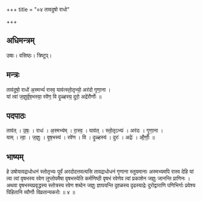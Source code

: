 +++
title = "०४ तावदुषो राधो"

+++
## अधिमन्त्रम्
उषाः। वसिष्ठः। त्रिष्टुप्।

## मन्त्रः
ताव॑दुषो॒ राधो॑ अ॒स्मभ्यं॑ रास्व॒ याव॑त्स्तो॒तृभ्यो॒ अर॑दो गृणा॒ना ।  
यां त्वा॑ ज॒ज्ञुर्वृ॑ष॒भस्या॒ रवे॑ण॒ वि दृ॒ळ्हस्य॒ दुरो॒ अद्रे॑रौर्णोः ॥

## पदपाठः
ताव॑त् । उ॒षः॒ । राधः॑ । अ॒स्मभ्य॑म् । रा॒स्व॒ । याव॑त् । स्तो॒तृऽभ्यः॑ । अर॑दः । गृ॒णा॒ना ।  
याम् । त्वा॒ । ज॒ज्ञुः । वृ॒ष॒भस्य॑ । रवे॑ण । वि । दृ॒ळ्हस्य॑ । दुरः॑ । अद्रेः॑ । औ॒र्णोः॒ ॥

## भाष्यम्
हे उषोयावद्राधोधनं स्तोतृभ्यः पूर्वं अरदोदत्तवत्यसि तावद्राधोधनं गृणाना स्तूयमानाः अस्मभ्यमपि रास्व देहि यां त्वा त्वां वृषभस्य रवेण लुप्तोपमैषा वृषभस्येति कर्मणिष्ठी वृषभं रवेणेव त्वां प्रकाशेन जज्ञुः जानन्ति प्राणिनः । अथवा वृषभस्यप्रवृद्धस्य स्तोत्रस्य रवेण शब्देन जज्ञुः ज्ञापयन्ति दृह्ळस्य दृढस्याद्रेः दुरोद्वाराणि पणिभिर्गाः प्रवेश्य पिहितानि व्यौर्णोः विव्रतान्यकरोः ॥ ४ ॥